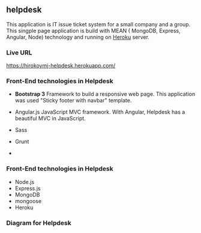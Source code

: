 ## helpdesk
This application is IT issue ticket system for a small company and a group. This singple page application is build with MEAN ( MongoDB, Express, Angular, Node) technology and running on [Heroku](https://www.heroku.com/) server.

### Live URL 
https://hirokoymj-helpdesk.herokuapp.com/

### Front-End technologies in Helpdesk
- **Bootstrap 3**
Framework to build a responsive web page. This application was used "Sticky footer with navbar" template.

- Angular.js
JavaScript MVC framework. With Angular, Helpdesk has a beautiful MVC in JavaScript.

- Sass
- Grunt
- 
### Front-End technologies in Helpdesk
- Node.js
- Express.js
- MongoDB
- mongoose
- Heroku


### Diagram for Helpdesk 
